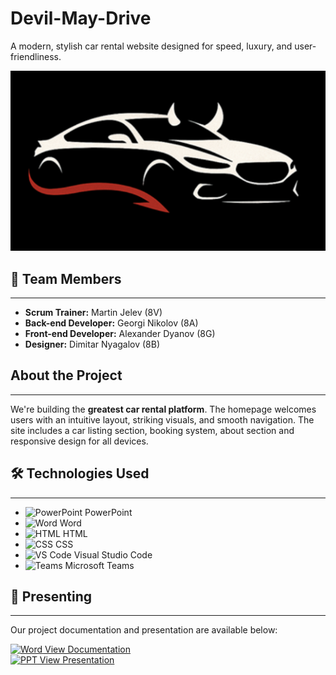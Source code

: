 <!DOCTYPE html>
<html lang="en">
<head>
  <meta charset="UTF-8">
  
</head>
<body>

  <div class="section">
    <h1>Devil-May-Drive</h1>
    <p>A modern, stylish car rental website designed for speed, luxury, and user-friendliness.</p>
    <img  src="logo.PNG" class="logo" alt="PowerPoint"  />
    
  </div>

  <div class="section">
    <h2>👥 Team Members</h2>
    <hr>
    <ul>
      <li><strong>Scrum Trainer:</strong> Martin Jelev (8V)</li>
      <li><strong>Back-end Developer:</strong> Georgi Nikolov (8A)</li>
      <li><strong>Front-end Developer:</strong> Alexander Dyanov (8G)</li>
      <li><strong>Designer:</strong> Dimitar Nyagalov (8B)</li>
    </ul>
  </div>

  <div class="section">
    <h2>About the Project</h2>
    <hr>
    <p>We're building the <strong>greatest car rental platform</strong>. The homepage welcomes users with an intuitive layout, striking visuals, and smooth navigation. The site includes a car listing section, booking system, about section and responsive design for all devices.</p>
  </div>

  <div class="section">
    <h2>🛠️ Technologies Used</h2>
    <hr>
    <ul>
      <li><img src="https://img.icons8.com/fluency/48/000000/microsoft-powerpoint-2019.png" class="icon" alt="PowerPoint"  width = "75" height = "75" /> PowerPoint</li>
      <li><img src="https://img.icons8.com/fluency/48/000000/microsoft-word-2019.png" class="icon" alt="Word" width = "75" height = "75" /> Word</li>
      <li><img src="https://icons.iconarchive.com/icons/cornmanthe3rd/plex/256/Other-html-5-icon.png" class="icon" alt="HTML" width = "75" height = "75" /> HTML</li>
      <li><img src="https://uxwing.com/wp-content/themes/uxwing/download/brands-and-social-media/css-icon.png" class="icon" alt="CSS" width = "75" height = "75" /> CSS</li>
      <li><img src="https://upload.wikimedia.org/wikipedia/commons/thumb/9/9a/Visual_Studio_Code_1.35_icon.svg/512px-Visual_Studio_Code_1.35_icon.svg.png" class="icon" alt="VS Code" width = "75" height = "75" /> Visual Studio Code</li>
      <li><img src="https://cdn0.iconfinder.com/data/icons/logos-microsoft-office-365/128/Microsoft_Office-10-512.png" class="icon" alt="Teams" width = "75" height = "75" /> Microsoft Teams</li>
    </ul>
  </div>

  <div class="section">
    <h2>🎤 Presenting</h2>
    <hr>
    <p>Our project documentation and presentation are available below:</p>
    <a href="https://github.com/codingburgas/sprint-eschool-knowledge-check/raw/refs/heads/main/Presenting/Documentation.docx" target="_blank">
      <img src="https://img.icons8.com/fluency/48/000000/microsoft-word-2019.png" class="icon" alt="Word" /> View Documentation
    </a><br>
    <a href="https://github.com/codingburgas/sprint-eschool-knowledge-check/raw/refs/heads/main/Presenting/Knowledge%20Check%20Presentation.pptx" target="_blank">
      <img src="https://img.icons8.com/fluency/48/000000/microsoft-powerpoint-2019.png" class="icon" alt="PPT" /> View Presentation
    </a>
  </div>

</body>
</html>
